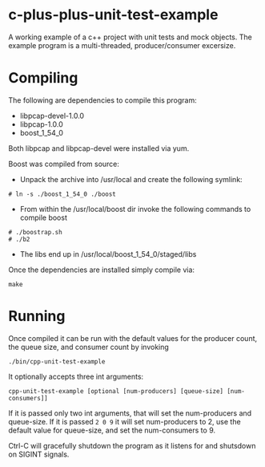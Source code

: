 # c-plus-plus-unit-test-example

A working example of a c++ project with unit tests and mock objects.  The example program is a multi-threaded, producer/consumer excersize.

# Compiling

The following are dependencies to compile this program:

- libpcap-devel-1.0.0
- libpcap-1.0.0
- boost_1_54_0

Both libpcap and libpcap-devel were installed via yum.

Boost was compiled from source:

- Unpack the archive into /usr/local and create the following symlink:

```
# ln -s ./boost_1_54_0 ./boost
```
- From within the /usr/local/boost dir invoke the following commands to compile boost

```
# ./boostrap.sh
# ./b2
```

- The libs end up in /usr/local/boost_1_54_0/staged/libs

Once the dependencies are installed simply compile via:

```
make
```

# Running

Once compiled it can be run with the default values for the producer count, the queue size, and consumer count by invoking

```
./bin/cpp-unit-test-example
```

It optionally accepts three int arguments:

```
cpp-unit-test-example [optional [num-producers] [queue-size] [num-consumers]]
```

If it is passed only two int arguments, that will set the num-producers and queue-size.  If it is passed ```2 0 9``` it will set num-producers to 2, use the default value for queue-size, and set the num-consumers to 9.

Ctrl-C will gracefully shutdown the program as it listens for and shutsdown on SIGINT signals.

